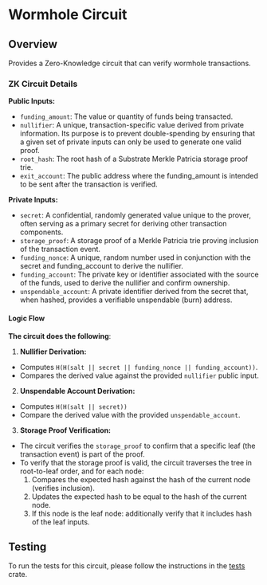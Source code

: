 # Wormhole Circuit

## Overview

Provides a Zero-Knowledge circuit that can verify wormhole transactions.

### ZK Circuit Details

**Public Inputs:**

- `funding_amount`: The value or quantity of funds being transacted.
- `nullifier`: A unique, transaction-specific value derived from private information. Its purpose is to prevent double-spending by ensuring that a given set of private inputs can only be used to generate one valid proof.
- `root_hash`: The root hash of a Substrate Merkle Patricia storage proof trie.
- `exit_account`: The public address where the funding_amount is intended to be sent after the transaction is verified.

**Private Inputs:**

- `secret`: A confidential, randomly generated value unique to the prover, often serving as a primary secret for deriving other transaction components.
- `storage_proof`: A storage proof of a Merkle Patricia trie proving inclusion of the transaction event.
- `funding_nonce`: A unique, random number used in conjunction with the secret and funding_account to derive the nullifier.
- `funding_account`: The private key or identifier associated with the source of the funds, used to derive the nullifier and confirm ownership.
- `unspendable_account`: A private identifier derived from the secret that, when hashed, provides a verifiable unspendable (burn) address.

#### Logic Flow

**The circuit does the following**:

1. **Nullifier Derivation:**

- Computes `H(H(salt || secret || funding_nonce || funding_account))`.
- Compares the derived value against the provided `nullifier` public input.

2. **Unspendable Account Derivation:**

- Computes `H(H(salt || secret))`
- Compare the derived value with the provided `unspendable_account`.

3. **Storage Proof Verification:**

- The circuit verifies the `storage_proof` to confirm that a specific leaf (the transaction event) is part of the proof.
- To verify that the storage proof is valid, the circuit traverses the tree in root-to-leaf order, and for each node:
  1. Compares the expected hash against the hash of the current node (verifies inclusion).
  2. Updates the expected hash to be equal to the hash of the current node.
  3. If this node is the leaf node: additionally verify that it includes hash of the leaf inputs.

## Testing

To run the tests for this circuit, please follow the instructions in the [tests](./tests/) crate.
